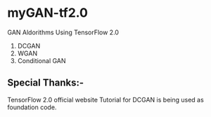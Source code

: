 # myGAN-tf2.0
GAN Aldorithms Using TensorFlow 2.0

1. DCGAN 
2. WGAN
3. Conditional GAN 

## Special Thanks:-
TensorFlow 2.0 official website Tutorial for DCGAN is being used as foundation code.
